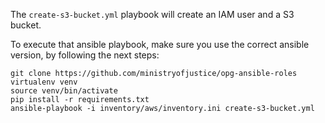 
The `create-s3-bucket.yml` playbook will create an IAM user and a S3 bucket.


To execute that ansible playbook, make sure you use the correct ansible 
version, by following the next steps:


```
git clone https://github.com/ministryofjustice/opg-ansible-roles
virtualenv venv
source venv/bin/activate
pip install -r requirements.txt
ansible-playbook -i inventory/aws/inventory.ini create-s3-bucket.yml
```
